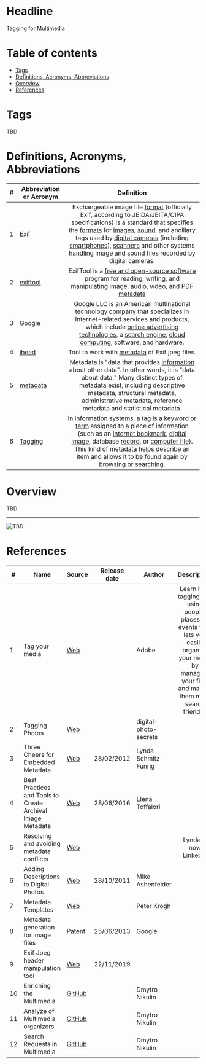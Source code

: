 # Headline

Tagging for Multimedia

# Table of contents

- [Tags](./MultimediaTagging_en.md#tags)
- [Definitions, Acronyms, Abbreviations](./MultimediaTagging_en.md#definitions-acronyms-abbreviations)
- [Overview](./MultimediaTagging_en.md#overview)
- [References](./MultimediaTagging_en.md#references)

# Tags

TBD

# Definitions, Acronyms, Abbreviations

| # | Abbreviation or Acronym | Definition     |
| - | ------------------------|:--------------:|
| 1 | [Exif](https://en.wikipedia.org/wiki/Exif)| Exchangeable image file [format](https://en.wikipedia.org/wiki/File_format) (officially Exif, according to JEIDA/JEITA/CIPA specifications) is a standard that specifies the [formats](https://en.wikipedia.org/wiki/File_format) for [images](https://en.wikipedia.org/wiki/Image), [sound](https://en.wikipedia.org/wiki/Sound), and ancillary tags used by [digital cameras](https://en.wikipedia.org/wiki/Digital_camera) (including [smartphones](https://en.wikipedia.org/wiki/Smartphone)), [scanners](https://en.wikipedia.org/wiki/Image_scanner) and other systems handling image and sound files recorded by digital cameras.|
| 2 | [exiftool](https://en.wikipedia.org/wiki/ExifTool)| ExifTool is a [free and open-source software](https://en.wikipedia.org/wiki/Free_and_open-source_software) program for reading, writing, and manipulating image, audio, video, and [PDF](https://en.wikipedia.org/wiki/Portable_Document_Format) [metadata](https://en.wikipedia.org/wiki/Metadata)|
| 3 | [Google](https://en.wikipedia.org/wiki/Google)| Google LLC is an American multinational technology company that specializes in Internet-related services and products, which include [online advertising technologies](https://en.wikipedia.org/wiki/Online_advertising), a [search engine](https://en.wikipedia.org/wiki/Search_engine), [cloud computing](https://en.wikipedia.org/wiki/Cloud_computing), software, and hardware.|
| 4 | [jhead](https://www.sentex.ca/~mwandel/jhead/)| Tool to work with [metadata](https://en.wikipedia.org/wiki/Metadata) of Exif jpeg files.|
| 5 | [metadata](https://en.wikipedia.org/wiki/Metadata)|Metadata is "data that provides [information](https://en.wikipedia.org/wiki/Information) about other data". In other words, it is "data about data." Many distinct types of metadata exist, including descriptive metadata, structural metadata, administrative metadata, reference metadata and statistical metadata. |
| 6 | [Tagging](https://en.wikipedia.org/wiki/Tag_(metadata))| In [information systems](https://en.wikipedia.org/wiki/Information_system), a tag is a [keyword or term](https://en.wikipedia.org/wiki/Index_term) assigned to a piece of information (such as an [Internet bookmark](https://en.wikipedia.org/wiki/Bookmark_(World_Wide_Web)), [digital image](https://en.wikipedia.org/wiki/Digital_image), database [record](https://en.wikipedia.org/wiki/Record_(computer_science)), or [computer file](https://en.wikipedia.org/wiki/Computer_file)). This kind of [metadata](https://en.wikipedia.org/wiki/Metadata) helps describe an item and allows it to be found again by browsing or searching.|

# Overview

TBD

---

<img src="./Images/TBD.jpg" alt="TBD" />

# References

| # | Name                 | Source                | Release date           |  Author                 | Description   |
| - | ---------------------|---------------------- |----------------------- | ----------------------- |:-------------:|
| 1 | Tag your media       | [Web](https://helpx.adobe.com/elements-organizer/using/tag-media.html) | |Adobe |Learn how tagging and using people, places, or events tags lets you easily organize your media by managing your files and making them more search friendly.|
| 2 | Tagging Photos       | [Web](https://www.digital-photo-secrets.com/tip/63/tagging-photos/)| | digital-photo-secrets||
| 3 | Three Cheers for Embedded Metadata| [Web](https://siarchives.si.edu/blog/three-cheers-embedded-metadata) | 28/02/2012|Lynda Schmitz Funrig | |
| 4 | Best Practices and Tools to Create Archival Image Metadata|[Web](https://digitalarch.org/blog/2017/4/7/ykag6k2fvln7g1j02923n0c7zdrryg)|28/06/2016 |Elena Toffalori | |
| 5 | Resolving and avoiding metadata conflicts|[Web](https://www.lynda.com/Lightroom-tutorials/Resolving-avoiding-metadata-conflicts/447237/485677-4.html) | | | Lynda is now LinkedIn |
| 6 | Adding Descriptions to Digital Photos |[Web](https://blogs.loc.gov/thesignal/2011/10/mission-possible-an-easy-way-to-add-descriptions-to-digital-photos/) |28/10/2011|Mike Ashenfelder | |
| 7 | Metadata Templates |[Web](https://dpbestflow.org/metadata/metadata-templates) | |Peter Krogh | |
| 8 | Metadata generation for image files | [Patent](https://patents.google.com/patent/US8473525) | 25/06/2013 |Google| |
| 9 | Exif Jpeg header manipulation tool | [Web](https://www.sentex.ca/~mwandel/jhead/) | 22/11/2019| | |
| 10| Enriching the Multimedia |[GitHub](./MultimediaEnriching_en.md)| | Dmytro Nikulin | |
| 11| Analyze of Multimedia organizers |[GitHub](./MultimediaOrganizersAnalyze_en.md)| | Dmytro Nikulin | |
| 12| Search Requests in Multimedia |[GitHub](./MultimediaSearchRequests_en.md)| | Dmytro Nikulin | |
